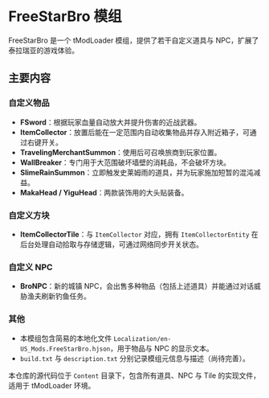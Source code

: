 # FreeStarBro 模组

FreeStarBro 是一个 tModLoader 模组，提供了若干自定义道具与 NPC，扩展了泰拉瑞亚的游戏体验。

## 主要内容

### 自定义物品
- **FSword**：根据玩家血量自动放大并提升伤害的近战武器。
- **ItemCollector**：放置后能在一定范围内自动收集物品并存入附近箱子，可通过右键开关。
- **TravelingMerchantSummon**：使用后可召唤旅商到玩家位置。
- **WallBreaker**：专门用于大范围破坏墙壁的消耗品，不会破坏方块。
- **SlimeRainSummon**：立即触发史莱姆雨的道具，并为玩家施加短暂的混沌减益。
- **MakaHead / YiguHead**：两款装饰用的大头贴装备。

### 自定义方块
- **ItemCollectorTile**：与 `ItemCollector` 对应，拥有 `ItemCollectorEntity` 在后台处理自动拾取与存储逻辑，可通过网络同步开关状态。

### 自定义 NPC
- **BroNPC**：新的城镇 NPC，会出售多种物品（包括上述道具）并能通过对话威胁渔夫刷新钓鱼任务。

### 其他
- 本模组包含简易的本地化文件 `Localization/en-US_Mods.FreeStarBro.hjson`，用于物品与 NPC 的显示文本。
- `build.txt` 与 `description.txt` 分别记录模组元信息与描述（尚待完善）。

本仓库的源代码位于 `Content` 目录下，包含所有道具、NPC 与 Tile 的实现文件，适用于 tModLoader 环境。
